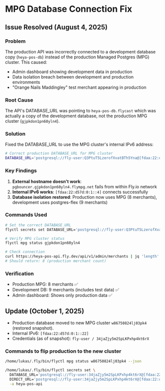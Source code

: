 # MPG Database Connection Fix

## Issue Resolved (August 4, 2025)

### Problem
The production API was incorrectly connected to a development database copy (`heya-pos-db`) instead of the production Managed Postgres (MPG) cluster. This caused:
- Admin dashboard showing development data in production
- Data isolation breach between development and production environments
- "Orange Nails Maddingley" test merchant appearing in production

### Root Cause
The API's DATABASE_URL was pointing to `heya-pos-db.flycast` which was actually a copy of the development database, not the production MPG cluster (`gjpkdon1pn60yln4`).

### Solution
Fixed the DATABASE_URL to use the MPG cluster's internal IPv6 address:

```bash
# Correct production DATABASE_URL for MPG cluster
DATABASE_URL='postgresql://fly-user:Q3PtuT5LzerofXvatBTh5Yna@[fdaa:22:d57d:0:1::4]:5432/fly-db?sslmode=disable'
```

### Key Findings
1. **External hostname doesn't work**: `pgbouncer.gjpkdon1pn60yln4.flympg.net` fails from within Fly.io network
2. **Internal IPv6 works**: `[fdaa:22:d57d:0:1::4]` connects successfully
3. **Database isolation restored**: Production now uses MPG (8 merchants), development uses postgres-flex (9 merchants)

### Commands Used
```bash
# Set the correct DATABASE_URL
flyctl secrets set DATABASE_URL='postgresql://fly-user:Q3PtuT5LzerofXvatBTh5Yna@[fdaa:22:d57d:0:1::4]:5432/fly-db?sslmode=disable' -a heya-pos-api

# Verify MPG cluster status
flyctl mpg status gjpkdon1pn60yln4

# Check connection
curl https://heya-pos-api.fly.dev/api/v1/admin/merchants | jq 'length'
# Should return: 8 (production merchant count)
```

### Verification
- Production MPG: 8 merchants ✅
- Development DB: 9 merchants (includes test data) ✅
- Admin dashboard: Shows only production data ✅

## Update (October 1, 2025)
- Production database moved to new MPG cluster `w86750824lj03pk4` (restored snapshot).
- Internal IPv6: `[fdaa:22:d57d:0:1::22]`
- Credentials (as of snapshot): `fly-user / 34jaZjy5m2SpLKPxhp4kt6rX`

### Commands to flip production to the new cluster
```bash
/home/lukas/.fly/bin/flyctl mpg status w86750824lj03pk4 --json

/home/lukas/.fly/bin/flyctl secrets set \
  DATABASE_URL='postgresql://fly-user:34jaZjy5m2SpLKPxhp4kt6rX@[fdaa:22:d57d:0:1::22]:5432/fly-db?sslmode=disable' \
  DIRECT_URL='postgresql://fly-user:34jaZjy5m2SpLKPxhp4kt6rX@[fdaa:22:d57d:0:1::22]:5432/fly-db?sslmode=disable' \
  -a heya-pos-api
```
